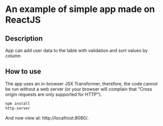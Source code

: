 # An example of simple app made on ReactJS

## Description
App can add user data to the table with validation and sort values by column

## How to use
The app uses an in-browser JSX Transformer, therefore, the code cannot be run without a web server (or your browser will complain that "Cross origin requests are only supported for HTTP").

```bash
npm install
http-server
```

And now view at: http://localhost:8080/.